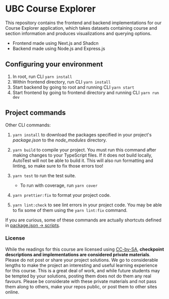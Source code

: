 # UBC Course Explorer

This repository contains the frontend and backend implementations for our Course Explorer application, which takes datasets containing course and section information and produces visualizations and querying options.

- Frontend made using Next.js and Shadcn
- Backend made using Node.js and Express.js

## Configuring your environment

1. In root, run CLI `yarn install`
2. Within frontend directory, run CLI `yarn install`
3. Start backend by going to root and running CLI `yarn start`
4. Start frontend by going to frontend directory and running CLI `yarn run dev`

## Project commands

Other CLI commands:

1. `yarn install` to download the packages specified in your project's _package.json_ to the _node_modules_ directory.

2. `yarn build` to compile your project. You must run this command after making changes to your TypeScript files. If it does not build locally, AutoTest will not be able to build it. This will also run formatting and linting, so make sure to fix those errors too!

3. `yarn test` to run the test suite.

   - To run with coverage, run `yarn cover`

4. `yarn prettier:fix` to format your project code.

5. `yarn lint:check` to see lint errors in your project code. You may be able to fix some of them using the `yarn lint:fix` command.

If you are curious, some of these commands are actually shortcuts defined in [package.json -> scripts](./package.json).

### License

While the readings for this course are licensed using [CC-by-SA](https://creativecommons.org/licenses/by-sa/3.0/), **checkpoint descriptions and implementations are considered private materials**. Please do not post or share your project solutions. We go to considerable lengths to make the project an interesting and useful learning experience for this course. This is a great deal of work, and while future students may be tempted by your solutions, posting them does not do them any real favours. Please be considerate with these private materials and not pass them along to others, make your repos public, or post them to other sites online.
